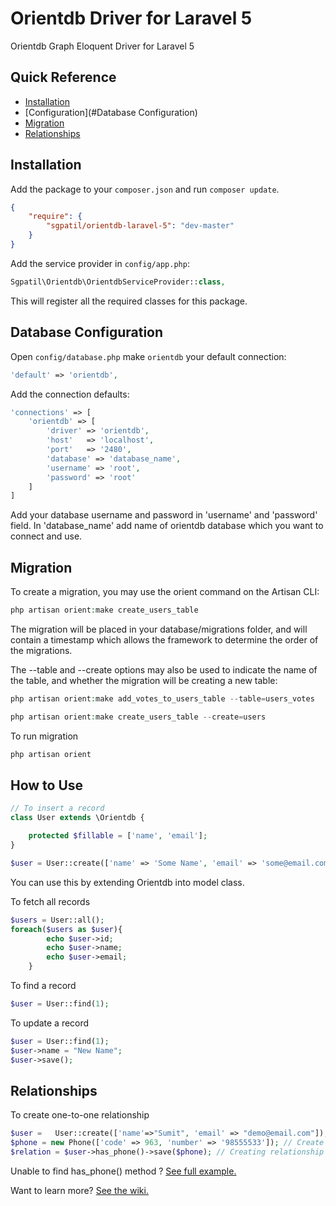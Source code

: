 
# Orientdb Driver for Laravel 5


Orientdb Graph Eloquent Driver for Laravel 5

## Quick Reference

 - [Installation](#installation)
 - [Configuration](#Database Configuration)
 - [Migration](#migration)
 - [Relationships](#relationships)

## Installation

Add the package to your `composer.json` and run `composer update`.

```json
{
    "require": {
        "sgpatil/orientdb-laravel-5": "dev-master"
    }
}
```

Add the service provider in `config/app.php`:

```php
Sgpatil\Orientdb\OrientdbServiceProvider::class,
```

This will register all the required classes for this package.

## Database Configuration

Open `config/database.php`
make `orientdb` your default connection:

```php
'default' => 'orientdb',
```

Add the connection defaults:

```php
'connections' => [
    'orientdb' => [
        'driver' => 'orientdb',
        'host'   => 'localhost',
        'port'   => '2480',
        'database' => 'database_name',
        'username' => 'root',
        'password' => 'root'
    ]
]
```

Add your database username and password in 'username' and 'password' field. In 'database_name' add name of orientdb database which you want to connect and use.

## Migration

To create a migration, you may use the orient command on the Artisan CLI:

```php
php artisan orient:make create_users_table
```

The migration will be placed in your database/migrations folder, and will contain a timestamp which allows the framework to determine the order of the migrations.

The --table and --create options may also be used to indicate the name of the table, and whether the migration will be creating a new table:
```php
php artisan orient:make add_votes_to_users_table --table=users_votes

php artisan orient:make create_users_table --create=users
```
To run migration 
```php
php artisan orient
```

## How to Use
```php
// To insert a record
class User extends \Orientdb {

    protected $fillable = ['name', 'email'];
}

$user = User::create(['name' => 'Some Name', 'email' => 'some@email.com']);

```
You can use this by extending Orientdb into model class. 


To fetch all records
```php
$users = User::all();
foreach($users as $user){
        echo $user->id;
        echo $user->name;
        echo $user->email;
    }
```
To find a record
```php
$user = User::find(1);
```
To update a record
```php
$user = User::find(1);
$user->name = "New Name";
$user->save();
```
## Relationships
To create one-to-one relationship
```php
$user =   User::create(['name'=>"Sumit", 'email' => "demo@email.com"]); // Create User node
$phone = new Phone(['code' => 963, 'number' => '98555533']); // Create Phone node
$relation = $user->has_phone()->save($phone); // Creating relationship
```
Unable to find has_phone() method ? [See full example.](https://github.com/sgpatil/orientdb-laravel-5/wiki/Relationships)


Want to learn more? [See the wiki.](https://github.com/sgpatil/orientdb-laravel-5/wiki)
